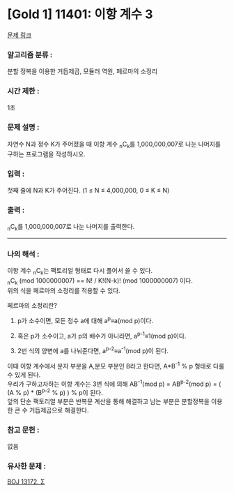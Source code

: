 [Gold 1] 11401: 이항 계수 3  
====================================  
[문제 링크](https://www.acmicpc.net/problem/11401)  

### 알고리즘 분류 :  
분할 정복을 이용한 거듭제곱, 모듈러 역원, 페르마의 소정리  

### 시간 제한 :  
1초   

### 문제 설명 :  
자연수 N과 정수 K가 주어졌을 때 이항 계수 <sub>n</sub>C<sub>k</sub>를 1,000,000,007로 나눈 나머지를 구하는 프로그램을 작성하시오.  

### 입력 :   
첫째 줄에 N과 K가 주어진다. (1 ≤ N ≤ 4,000,000, 0 ≤ K ≤ N)    

### 출력 :   
<sub>n</sub>C<sub>k</sub>를 1,000,000,007로 나눈 나머지를 출력한다.

-----------------------------------------------------------  
### 나의 해석 :  
이항 계수 <sub>n</sub>C<sub>k</sub>는 팩토리얼 형태로 다시 풀어서 쓸 수 있다.  
<sub>n</sub>C<sub>k</sub> (mod 1000000007) == N! / K!(N-k)! (mod 1000000007) 이다.  
위의 식을 페르마의 소정리를 적용할 수 있다.  

페르마의 소정리란? 
1. p가 소수이면, 모든 정수 a에 대해 a<sup>p</sup>≡a(mod p)이다.  
2. 혹은 p가 소수이고, a가 p의 배수가 아니라면, a<sup>p-1</sup>≡1(mod p)이다.  

3. 2번 식의 양변에 a를 나눠준다면, a<sup>p-2</sup>≡a<sup>-1</sup>(mod p)이 된다.  

이때 이항 계수에서 분자 부분을 A,분모 부분인 B라고 한다면, A*B<sup>-1</sup> % p 형태로 다룰 수 있게 된다.  
우리가 구하고자하는 이항 계수는 3번 식에 의해 AB<sup>-1</sup>(mod p) = AB<sup>p-2</sup>(mod p) = ( (A % p) * (B<sup>p-2</sup> % p) ) % p이 된다.  
앞의 단순 팩토리얼 부분은 반복문 계산을 통해 해결하고 남는 부분은 분할정복을 이용한 큰 수 거듭제곱으로 해결한다.  

### 참고 문헌 :  
없음  

### 유사한 문제 :   
[BOJ 13172. Σ](https://www.acmicpc.net/problem/13172)   
